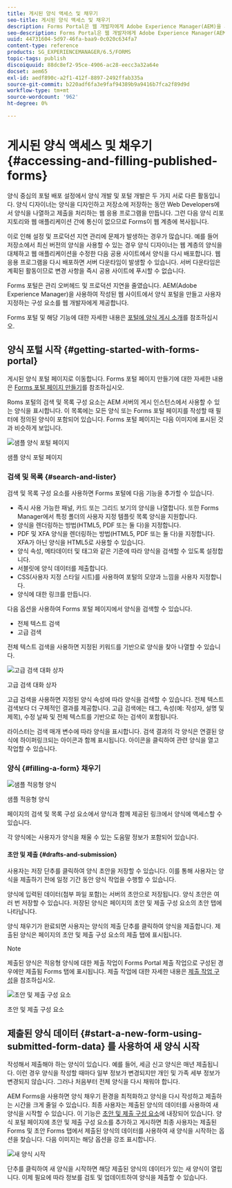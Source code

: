 ```yaml
---
title: 게시된 양식 액세스 및 채우기
seo-title: 게시된 양식 액세스 및 채우기
description: Forms Portal은 웹 개발자에게 Adobe Experience Manager(AEM)을 사용하여 작성된 웹 사이트에서 양식 포털을 만들고 사용자 지정할 수 있는 구성 요소를 제공합니다.
seo-description: Forms Portal은 웹 개발자에게 Adobe Experience Manager(AEM)을 사용하여 작성된 웹 사이트에서 양식 포털을 만들고 사용자 지정할 수 있는 구성 요소를 제공합니다.
uuid: 44731604-5d97-46fa-baa9-0c020c634fa7
content-type: reference
products: SG_EXPERIENCEMANAGER/6.5/FORMS
topic-tags: publish
discoiquuid: 88dc8ef2-95ce-4906-ac28-eecc3a32a64e
docset: aem65
exl-id: aedf890c-a2f1-412f-8897-2492ffab335a
source-git-commit: b220adf6fa3e9faf94389b9a9416b7fca2f89d9d
workflow-type: tm+mt
source-wordcount: '962'
ht-degree: 0%

---
```


# 게시된 양식 액세스 및 채우기{#accessing-and-filling-published-forms}

양식 중심의 포털 배포 설정에서 양식 개발 및 포털 개발은 두 가지 서로 다른 활동입니다. 양식 디자이너는 양식을 디자인하고 저장소에 저장하는 동안 Web Developers에서 양식을 나열하고 제출을 처리하는 웹 응용 프로그램을 만듭니다. 그런 다음 양식 리포지토리와 웹 애플리케이션 간에 통신이 없으므로 Forms이 웹 계층에 복사됩니다.

이로 인해 설정 및 프로덕션 지연 관리에 문제가 발생하는 경우가 많습니다. 예를 들어 저장소에서 최신 버전의 양식을 사용할 수 있는 경우 양식 디자이너는 웹 계층의 양식을 대체하고 웹 애플리케이션을 수정한 다음 공용 사이트에서 양식을 다시 배포합니다. 웹 응용 프로그램을 다시 배포하면 서버 다운타임이 발생할 수 있습니다. 서버 다운타임은 계획된 활동이므로 변경 사항을 즉시 공용 사이트에 푸시할 수 없습니다.

Forms 포털은 관리 오버헤드 및 프로덕션 지연을 줄였습니다. AEM(Adobe Experience Manager)을 사용하여 작성된 웹 사이트에서 양식 포털을 만들고 사용자 지정하는 구성 요소를 웹 개발자에게 제공합니다.

Forms 포털 및 해당 기능에 대한 자세한 내용은 [포털에 양식 게시 소개](/help/forms/using/introduction-publishing-forms.md)를 참조하십시오.

## 양식 포털 시작 {#getting-started-with-forms-portal}

게시된 양식 포털 페이지로 이동합니다. Forms 포털 페이지 만들기에 대한 자세한 내용은 [Forms 포털 페이지 만들기](../../forms/using/creating-form-portal-page.md)를 참조하십시오.

Roms 포털의 검색 및 목록 구성 요소는 AEM 서버의 게시 인스턴스에서 사용할 수 있는 양식을 표시합니다. 이 목록에는 모든 양식 또는 Forms 포털 페이지를 작성할 때 필터에 정의된 양식이 포함되어 있습니다. Forms 포털 페이지는 다음 이미지에 표시된 것과 비슷하게 보입니다.

![샘플 양식 포털 페이지  ](assets/forms-portal-page.png)

샘플 양식 포털 페이지

### 검색 및 목록 {#search-and-lister}

검색 및 목록 구성 요소를 사용하면 Forms 포털에 다음 기능을 추가할 수 있습니다.

* 즉시 사용 가능한 패널, 카드 또는 그리드 보기의 양식을 나열합니다. 또한 Forms Manager에서 특정 폴더의 사용자 지정 템플릿 목록 양식을 지원합니다.
* 양식을 렌더링하는 방법(HTML5, PDF 또는 둘 다)을 지정합니다.
* PDF 및 XFA 양식을 렌더링하는 방법(HTML5, PDF 또는 둘 다)을 지정합니다. XFA가 아닌 양식을 HTML5로 사용할 수 있습니다.
* 양식 속성, 메타데이터 및 태그와 같은 기준에 따라 양식을 검색할 수 있도록 설정합니다.
* 서블릿에 양식 데이터를 제출합니다.
* CSS(사용자 지정 스타일 시트)를 사용하여 포털의 모양과 느낌을 사용자 지정합니다.
* 양식에 대한 링크를 만듭니다.

다음 옵션을 사용하여 Forms 포털 페이지에서 양식을 검색할 수 있습니다.

* 전체 텍스트 검색
* 고급 검색

전체 텍스트 검색을 사용하면 지정된 키워드를 기반으로 양식을 찾아 나열할 수 있습니다.

![고급 검색 대화 상자](assets/search-panel.png)

고급 검색 대화 상자

고급 검색을 사용하면 지정된 양식 속성에 따라 양식을 검색할 수 있습니다. 전체 텍스트 검색보다 더 구체적인 결과를 제공합니다. 고급 검색에는 태그, 속성(예: 작성자, 설명 및 제목), 수정 날짜 및 전체 텍스트를 기반으로 하는 검색이 포함됩니다.

라이스터는 검색 매개 변수에 따라 양식을 표시합니다. 검색 결과의 각 양식은 연결된 양식에 하이퍼링크되는 아이콘과 함께 표시됩니다. 아이콘을 클릭하여 관련 양식을 열고 작업할 수 있습니다.

### 양식 {#filling-a-form} 채우기

![샘플 적응형 양식](assets/filling_a_form.png)

샘플 적응형 양식

페이지의 검색 및 목록 구성 요소에서 양식과 함께 제공된 링크에서 양식에 액세스할 수 있습니다.

각 양식에는 사용자가 양식을 채울 수 있는 도움말 정보가 포함되어 있습니다.

#### 초안 및 제출 {#drafts-and-submission}

사용자는 저장 단추를 클릭하여 양식 초안을 저장할 수 있습니다. 이를 통해 사용자는 양식을 제출하기 전에 일정 기간 동안 양식 작업을 수행할 수 있습니다.

양식에 입력된 데이터(첨부 파일 포함)는 서버의 초안으로 저장됩니다. 양식 초안은 여러 번 저장할 수 있습니다. 저장된 양식은 페이지의 초안 및 제출 구성 요소의 초안 탭에 나타납니다.

양식 채우기가 완료되면 사용자는 양식의 제출 단추를 클릭하여 양식을 제출합니다. 제출된 양식은 페이지의 초안 및 제출 구성 요소의 제출 탭에 표시됩니다.

>[!NOTE]
>
>제출된 양식은 적응형 양식에 대한 제출 작업이 Forms Portal 제출 작업으로 구성된 경우에만 제출됨 Forms 탭에 표시됩니다. 제출 작업에 대한 자세한 내용은 [제출 작업 구성](../../forms/using/configuring-submit-actions.md)을 참조하십시오.

![초안 및 제출 구성 요소](assets/draft-submission.png)

초안 및 제출 구성 요소

## 제출된 양식 데이터 {#start-a-new-form-using-submitted-form-data} 를 사용하여 새 양식 시작

작성해서 제출해야 하는 양식이 있습니다. 예를 들어, 세금 신고 양식은 매년 제출됩니다. 이런 경우 양식을 작성할 때마다 일부 정보가 변경되지만 개인 및 가족 세부 정보가 변경되지 않습니다. 그러나 처음부터 전체 양식을 다시 채워야 합니다.

AEM Forms을 사용하면 양식 채우기 환경을 최적화하고 양식을 다시 작성하고 제출하는 시간을 크게 줄일 수 있습니다. 최종 사용자는 제출된 양식의 데이터를 사용하여 새 양식을 시작할 수 있습니다. 이 기능은 [초안 및 제출 구성 요소](../../forms/using/draft-submission-component.md)에 내장되어 있습니다. 양식 포털 페이지에 초안 및 제출 구성 요소를 추가하고 게시하면 최종 사용자는 제출된 Forms 및 초안 Forms 탭에서 제출된 양식의 데이터를 사용하여 새 양식을 시작하는 옵션을 찾습니다. 다음 이미지는 해당 옵션을 강조 표시합니다.

![새 양식 시작](assets/start-a-new-form.png)

단추를 클릭하여 새 양식을 시작하면 해당 제출된 양식의 데이터가 있는 새 양식이 열립니다. 이제 필요에 따라 정보를 검토 및 업데이트하여 양식을 제출할 수 있습니다.
